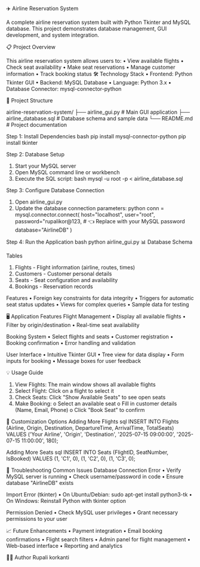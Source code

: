✈️ Airline Reservation System


A complete airline reservation system built with Python Tkinter and MySQL database. This project demonstrates database management, GUI development, and system integration.


📋 Project Overview

This airline reservation system allows users to:
•	View available flights
•	Check seat availability
•	Make seat reservations
•	Manage customer information
•	Track booking status
🛠️ Technology Stack
•	Frontend: Python Tkinter GUI
•	Backend: MySQL Database
•	Language: Python 3.x
•	Database Connector: mysql-connector-python


📁 Project Structure

airline-reservation-system/
├── airline_gui.py          # Main GUI application
├── airline_database.sql    # Database schema and sample data
└── README.md              # Project documentation



Step 1: Install Dependencies
bash
pip install mysql-connector-python
pip install tkinter 


Step 2: Database Setup
1.	Start your MySQL server
2.	Open MySQL command line or workbench
3.	Execute the SQL script:
bash
mysql -u root -p < airline_database.sql


Step 3: Configure Database Connection
1.	Open airline_gui.py
2.	Update the database connection parameters:
python
conn = mysql.connector.connect(
    host="localhost",
    user="root", 
    password="rupalikor@123,  # 👈 Replace with your MySQL password
    database="AirlineDB"
)


Step 4: Run the Application
bash
python airline_gui.py
📊 Database Schema


Tables
1.	Flights - Flight information (airline, routes, times)
2.	Customers - Customer personal details
3.	Seats - Seat configuration and availability
4.	Bookings - Reservation records


Features
•	Foreign key constraints for data integrity
•	Triggers for automatic seat status updates
•	Views for complex queries
•	Sample data for testing


🖥️ Application Features
Flight Management
•	Display all available flights
•	Filter by origin/destination
•	Real-time seat availability


Booking System
•	Select flights and seats
•	Customer registration
•	Booking confirmation
•	Error handling and validation


User Interface
•	Intuitive Tkinter GUI
•	Tree view for data display
•	Form inputs for booking
•	Message boxes for user feedback


💡 Usage Guide
1.	View Flights: The main window shows all available flights
2.	Select Flight: Click on a flight to select it
3.	Check Seats: Click "Show Available Seats" to see open seats
4.	Make Booking:
o	Select an available seat
o	Fill in customer details (Name, Email, Phone)
o	Click "Book Seat" to confirm


🔧 Customization Options
Adding More Flights
sql
INSERT INTO Flights (Airline, Origin, Destination, DepartureTime, ArrivalTime, TotalSeats)
VALUES ('Your Airline', 'Origin', 'Destination', '2025-07-15 09:00:00', '2025-07-15 11:00:00', 180);


Adding More Seats
sql
INSERT INTO Seats (FlightID, SeatNumber, IsBooked)
VALUES (1, 'C1', 0), (1, 'C2', 0), (1, 'C3', 0);


🐛 Troubleshooting
Common Issues
Database Connection Error
•	Verify MySQL server is running
•	Check username/password in code
•	Ensure database "AirlineDB" exists


Import Error (tkinter)
•	On Ubuntu/Debian: sudo apt-get install python3-tk
•	On Windows: Reinstall Python with tkinter option


Permission Denied
•	Check MySQL user privileges
•	Grant necessary permissions to your user


📈 Future Enhancements
•	Payment integration
•	Email booking confirmations
•	Flight search filters
•	Admin panel for flight management
•	Web-based interface
•	Reporting and analytics

👨‍💻 Author
Rupali korkanti
